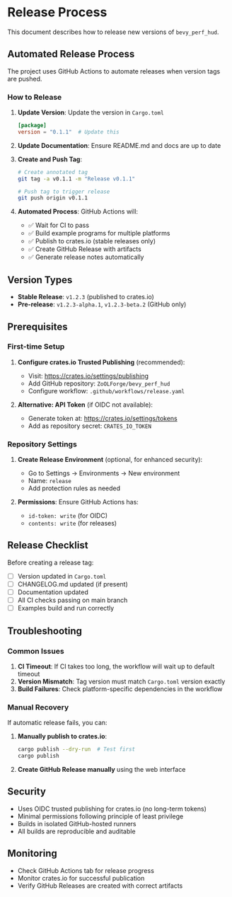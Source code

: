 # Release Process

This document describes how to release new versions of `bevy_perf_hud`.

## Automated Release Process

The project uses GitHub Actions to automate releases when version tags are pushed.

### How to Release

1. **Update Version**: Update the version in `Cargo.toml`
   ```toml
   [package]
   version = "0.1.1"  # Update this
   ```

2. **Update Documentation**: Ensure README.md and docs are up to date

3. **Create and Push Tag**:
   ```bash
   # Create annotated tag
   git tag -a v0.1.1 -m "Release v0.1.1"

   # Push tag to trigger release
   git push origin v0.1.1
   ```

4. **Automated Process**: GitHub Actions will:
   - ✅ Wait for CI to pass
   - ✅ Build example programs for multiple platforms
   - ✅ Publish to crates.io (stable releases only)
   - ✅ Create GitHub Release with artifacts
   - ✅ Generate release notes automatically

## Version Types

- **Stable Release**: `v1.2.3` (published to crates.io)
- **Pre-release**: `v1.2.3-alpha.1`, `v1.2.3-beta.2` (GitHub only)

## Prerequisites

### First-time Setup

1. **Configure crates.io Trusted Publishing** (recommended):
   - Visit: https://crates.io/settings/publishing
   - Add GitHub repository: `ZoOLForge/bevy_perf_hud`
   - Configure workflow: `.github/workflows/release.yaml`

2. **Alternative: API Token** (if OIDC not available):
   - Generate token at: https://crates.io/settings/tokens
   - Add as repository secret: `CRATES_IO_TOKEN`

### Repository Settings

1. **Create Release Environment** (optional, for enhanced security):
   - Go to Settings → Environments → New environment
   - Name: `release`
   - Add protection rules as needed

2. **Permissions**: Ensure GitHub Actions has:
   - `id-token: write` (for OIDC)
   - `contents: write` (for releases)

## Release Checklist

Before creating a release tag:

- [ ] Version updated in `Cargo.toml`
- [ ] CHANGELOG.md updated (if present)
- [ ] Documentation updated
- [ ] All CI checks passing on main branch
- [ ] Examples build and run correctly

## Troubleshooting

### Common Issues

1. **CI Timeout**: If CI takes too long, the workflow will wait up to default timeout
2. **Version Mismatch**: Tag version must match `Cargo.toml` version exactly
3. **Build Failures**: Check platform-specific dependencies in the workflow

### Manual Recovery

If automatic release fails, you can:

1. **Manually publish to crates.io**:
   ```bash
   cargo publish --dry-run  # Test first
   cargo publish
   ```

2. **Create GitHub Release manually** using the web interface

## Security

- Uses OIDC trusted publishing for crates.io (no long-term tokens)
- Minimal permissions following principle of least privilege
- Builds in isolated GitHub-hosted runners
- All builds are reproducible and auditable

## Monitoring

- Check GitHub Actions tab for release progress
- Monitor crates.io for successful publication
- Verify GitHub Releases are created with correct artifacts